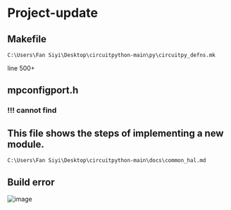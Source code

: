# Project-update
## Makefile
```
C:\Users\Fan Siyi\Desktop\circuitpython-main\py\circuitpy_defns.mk 
```
line 500+

## mpconfigport.h

### !!! cannot find

## This file shows the steps of implementing a new module. 
```
C:\Users\Fan Siyi\Desktop\circuitpython-main\docs\common_hal.md
```
## Build error

![image](https://user-images.githubusercontent.com/100907159/166969609-dc4c505e-6160-412e-9b8f-d26fd3f7c3f1.png)
